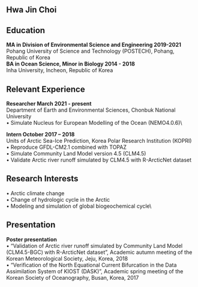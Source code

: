 ## Hwa Jin Choi

## Education
**MA in Division of Environmental Science and Engineering    2019-2021**\
Pohang University of Science and Technology (POSTECH), Pohang, Republic of Korea\
**BA in Ocean Science, Minor in Biology                      2014 - 2018**\
Inha University, Incheon, Republic of Korea

## Relevant Experience
**Researcher                                        March 2021 - present**\
Department of Earth and Environmental Sciences, Chonbuk National University\
•	Simulate Nucleus for European Modelling of the Ocean (NEMO4.0.6)\

**Intern                                            October 2017 – 2018**\
Units of Arctic Sea-Ice Prediction, Korea Polar Research Institution (KOPRI)\
•	Reproduce GFDL-CM2.1 combined with TOPAZ\
•	Simulate Community Land Model version 4.5 (CLM4.5)\
•	Validate Arctic river runoff simulated by CLM4.5 with R-ArcticNet dataset

## Research Interests
•	Arctic climate change\
•	Change of hydrologic cycle in the Arctic\
•	Modeling and simulation of global biogeochemical cycle\

## Presentation
**Poster presentation**\
•	“Validation of Arctic river runoff simulated by Community Land Model (CLM4.5-BGC) with R-ArcticNet dataset”, Academic autumn meeting of the Korean Meteorological Society, Jeju, Korea, 2018\
•	“Verification of the North Equational Current Bifurcation in the Data Assimilation System of KIOST (DASK)”, Academic spring meeting of the Korean Society of Oceanography, Busan, Korea, 2017
